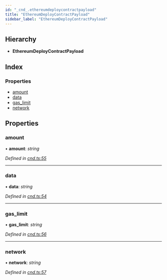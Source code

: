 ```yaml
---
id: "_cnd_.ethereumdeploycontractpayload"
title: "EthereumDeployContractPayload"
sidebar_label: "EthereumDeployContractPayload"
---
```


## Hierarchy

* **EthereumDeployContractPayload**

## Index

### Properties

* [amount](_cnd_.ethereumdeploycontractpayload.md#amount)
* [data](_cnd_.ethereumdeploycontractpayload.md#data)
* [gas_limit](_cnd_.ethereumdeploycontractpayload.md#gas_limit)
* [network](_cnd_.ethereumdeploycontractpayload.md#network)

## Properties

###  amount

• **amount**: *string*

*Defined in [cnd.ts:55](https://github.com/comit-network/comit-js-sdk/blob/d186ad0/src/cnd.ts#L55)*

___

###  data

• **data**: *string*

*Defined in [cnd.ts:54](https://github.com/comit-network/comit-js-sdk/blob/d186ad0/src/cnd.ts#L54)*

___

###  gas_limit

• **gas_limit**: *string*

*Defined in [cnd.ts:56](https://github.com/comit-network/comit-js-sdk/blob/d186ad0/src/cnd.ts#L56)*

___

###  network

• **network**: *string*

*Defined in [cnd.ts:57](https://github.com/comit-network/comit-js-sdk/blob/d186ad0/src/cnd.ts#L57)*
